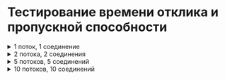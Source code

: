 # Тестирование времени отклика и пропускной способности

<details>
<summary>1 поток, 1 соединение</summary>

### С кешем
<pre>Running 10s test @ http://localhost:8080/
  1 threads and 1 connections
  Thread Stats   Avg      Stdev     Max   +/- Stdev
    Latency     2.42ms    0.97ms  17.97ms   87.67%
    Req/Sec   414.96     39.08   460.00     85.00%
  Latency Distribution
     50%    2.03ms
     75%    3.08ms
     90%    3.45ms
     99%    4.62ms
  4135 requests in 10.01s, 1.14MB read
  Non-2xx or 3xx responses: 4135
Requests/sec:    413.02
Transfer/sec:    116.16KB</pre>

### Без кеша
<pre>Running 10s test @ http://localhost:8080/
  1 threads and 1 connections
  Thread Stats   Avg      Stdev     Max   +/- Stdev
    Latency     1.83ms    0.89ms  13.89ms   91.85%
    Req/Sec   566.06    128.58   686.00     86.00%
  Latency Distribution
     50%    1.56ms
     75%    1.79ms
     90%    2.46ms
     99%    5.70ms
  5639 requests in 10.01s, 1.54MB read
  Non-2xx or 3xx responses: 5639
Requests/sec:    563.51
Transfer/sec:    157.39KB</pre>
</details>

<details>
<summary>2 потока, 2 соединения</summary>

### С кешем
<pre>Running 10s test @ http://localhost:8080/
  2 threads and 2 connections
  Thread Stats   Avg      Stdev     Max   +/- Stdev
    Latency     1.00ms    1.45ms  32.78ms   94.25%
    Req/Sec     1.32k   213.05     1.66k    71.00%
  Latency Distribution
     50%  672.00us
     75%    0.86ms
     90%    1.28ms
     99%    7.67ms
  26197 requests in 10.01s, 6.97MB read
Requests/sec:   2617.56
Transfer/sec:    713.20KB</pre>

### Без кеша
<pre>Running 10s test @ http://localhost:8080/
  2 threads and 2 connections
  Thread Stats   Avg      Stdev     Max   +/- Stdev
    Latency     1.72ms    1.17ms  30.69ms   96.53%
    Req/Sec   610.19     83.17   710.00     78.50%
  Latency Distribution
     50%    1.52ms
     75%    1.73ms
     90%    2.05ms
     99%    5.80ms
  12154 requests in 10.01s, 3.37MB read
  Non-2xx or 3xx responses: 12154
Requests/sec:   1214.71
Transfer/sec:    345.20KB</pre>
</details>

<details>
<summary>5 потоков, 5 соединений</summary>

### С кешем
<pre>Running 10s test @ http://localhost:8080/
  5 threads and 5 connections
  Thread Stats   Avg      Stdev     Max   +/- Stdev
    Latency     3.38ms    3.06ms  48.58ms   87.84%
    Req/Sec   336.30    201.46   722.00     67.00%
  Latency Distribution
     50%    2.62ms
     75%    4.74ms
     90%    6.84ms
     99%   13.69ms
  16763 requests in 10.01s, 4.53MB read
  Non-2xx or 3xx responses: 5333
Requests/sec:   1673.88
Transfer/sec:    463.47KB</pre>

### Без кеша
<pre>Running 10s test @ http://localhost:8080/
  5 threads and 5 connections
  Thread Stats   Avg      Stdev     Max   +/- Stdev
    Latency     4.04ms    2.45ms  38.44ms   85.97%
    Req/Sec   260.77     53.63   363.00     73.40%
  Latency Distribution
     50%    3.51ms
     75%    4.76ms
     90%    6.56ms
     99%   13.25ms
  13006 requests in 10.02s, 3.57MB read
  Non-2xx or 3xx responses: 10449
Requests/sec:   1297.74
Transfer/sec:    365.00KB</pre>
</details>

<details>
<summary>10 потоков, 10 соединений</summary>

### С кешем
<pre>Running 10s test @ http://localhost:8080/
  10 threads and 10 connections
  Thread Stats   Avg      Stdev     Max   +/- Stdev
    Latency     3.56ms    3.61ms  52.82ms   87.72%
    Req/Sec   302.95    176.49   760.00     62.83%
  Latency Distribution
     50%    2.25ms
     75%    4.91ms
     90%    7.76ms
     99%   16.76ms
  18130 requests in 10.04s, 4.90MB read
  Socket errors: connect 4, read 0, write 0, timeout 0
  Non-2xx or 3xx responses: 4314
Requests/sec:   1806.04
Transfer/sec:    499.55KB</pre>

### Без кеша
<pre>Running 10s test @ http://localhost:8080/
  10 threads and 10 connections
  Thread Stats   Avg      Stdev     Max   +/- Stdev
    Latency     5.24ms    3.70ms  45.03ms   87.60%
    Req/Sec   201.88     57.54   320.00     66.75%
  Latency Distribution
     50%    4.23ms
     75%    6.17ms
     90%    9.28ms
     99%   19.68ms
  16108 requests in 10.03s, 4.34MB read
  Socket errors: connect 2, read 0, write 0, timeout 0
  Non-2xx or 3xx responses: 8095
Requests/sec:   1605.71
Transfer/sec:    443.03KB</pre>
</details>